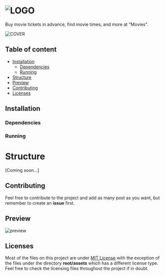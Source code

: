 ![LOGO](https://rawgit.com/DevWizza/Movies/develop/README/Readme.png?raw=true) 
======================

Buy movie tickets in advance, find movie times, and more at "Movies".

![COVER](https://rawgit.com/DevWizza/Movies/develop/README/Cover.png?raw=true)

## Table of content

- [Installation](#installation)
    - [Dependencies](#dependencies)
    - [Running](#running)
- [Structure](#structure)
- [Preview](#preview)
- [Contributing](#contributing)
- [Licenses](#licenses)

## Installation

### Dependencies 

### Running

# Structure

[Coming soon...]

## Contributing

Feel free to contribute to the project and add as many post as you want, but remember to create an <b>issue</b> first.

## Preview

![preview](URL)

## Licenses

Most of the files on this project are under [MIT License](https://en.wikipedia.org/wiki/MIT_License) with the exception of the files under the directory <b>root/assets</b> which has a different license type. Feel free to check the licensing files throughout the project if in doubt.

